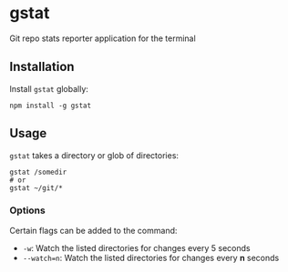 # gstat
Git repo stats reporter application for the terminal

## Installation
Install `gstat` globally:

```shell
npm install -g gstat
```

## Usage
`gstat` takes a directory or glob of directories:

```shell
gstat /somedir
# or
gstat ~/git/*
```

### Options
Certain flags can be added to the command:

 * `-w`: Watch the listed directories for changes every 5 seconds
 * `--watch=n`: Watch the listed directories for changes every **n** seconds
